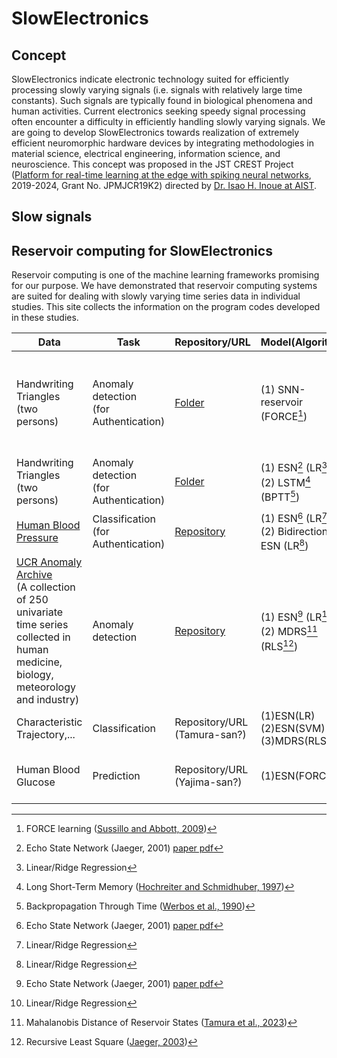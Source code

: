 # SlowElectronics

## Concept
SlowElectronics indicate electronic technology suited for efficiently processing slowly varying signals (i.e. signals with relatively large time constants). Such signals are typically found in biological phenomena and human activities. Current electronics seeking speedy signal processing often encounter a difficulty in efficiently handling slowly varying signals. We are going to develop SlowElectronics towards realization of extremely efficient neuromorphic hardware devices by integrating methodologies in material science, electrical engineering, information science, and neuroscience. This concept was proposed in the JST CREST Project ([Platform for real-time learning at the edge with spiking neural networks](https://sites.google.com/view/crest-snn/), 2019-2024, Grant No. JPMJCR19K2) directed by [Dr. Isao H. Inoue at AIST](https://sites.google.com/view/isao/).

## Slow signals

## Reservoir computing for SlowElectronics
Reservoir computing is one of the machine learning frameworks promising for our purpose. We have demonstrated that reservoir computing systems are suited for dealing with slowly varying time series data in individual studies. This site collects the information on the program codes developed in these studies. 


| Data | Task | Repository/URL | Model(Algorithm) | Reference | 
| ------------- | ------------- | ------------- | ------------ | ----------- |
| Handwriting Triangles <br>(two persons)| Anomaly detection <br>(for Authentication) | [Folder](https://github.com/GTANAKA-LAB/SlowElectronics/tree/main/HandwrittenTriangles_SNNreservoir) | (1) SNN-reservoir (FORCE[^FORCE])| [Inoue et al., IEEE Symposium on VLSI Technology and Circuits, 2023](https://ieeexplore.ieee.org/document/10185412) |
| Handwriting Triangles <br>(two persons)| Anomaly detection <br>(for Authentication) | [Folder](https://github.com/GTANAKA-LAB/SlowElectronics/tree/main/HandwrittenTriangles_ESNvsLSTM)| (1) ESN[^ESN] (LR[^LR]) <br>(2) LSTM[^LSTM] (BPTT[^BPTT]) | --- |
| [Human Blood Pressure](https://www.nature.com/articles/s41597-022-01202-y) | Classification <br>(for Authentication) | [Repository](https://github.com/Ziqiang-IRCN/ESN-Continuous-blood-pressure-data.git)| (1) ESN[^ESN] (LR[^LR]) <br>(2) Bidirectional-ESN (LR[^LR]) | [Li et al., ICANN, 2023](https://link.springer.com/chapter/10.1007/978-3-031-44216-2_2) | 
| [UCR Anomaly Archive](https://wu.renjie.im/research/anomaly-benchmarks-are-flawed/) <br>(A collection of 250 univariate time series collected in human medicine, biology, meteorology and industry) | Anomaly detection | [Repository](https://github.com/hiroto0324/MD-RS) | (1) ESN[^ESN] (LR[^LR]) <br>(2) MDRS[^MDRS] (RLS[^RLS]) | [Tamura et al., TechRxiv, 2023](https://www.techrxiv.org/articles/preprint/Mahalanobis_Distance_of_Reservoir_States_for_Online_Time-Series_Anomaly_Detection/22678774) | 
| Characteristic Trajectory,... | Classification | Repository/URL (Tamura-san?) | (1)ESN(LR) <br>(2)ESN(SVM) <br>(3)MDRS(RLS) | --- | 
| Human Blood Glucose | Prediction | Repository/URL (Yajima-san?) | (1)ESN(FORCE)? | [Pati et al., Commun. Mater. 2024](https://www.nature.com/articles/s43246-024-00621-1) |


[^ESN]: Echo State Network (Jaeger, 2001) [paper pdf](https://www.ai.rug.nl/minds/uploads/EchoStatesTechRep.pdf)
[^LR]: Linear/Ridge Regression
[^RLS]: Recursive Least Square ([Jaeger, 2003](https://papers.nips.cc/paper_files/paper/2002/hash/426f990b332ef8193a61cc90516c1245-Abstract.html))  
[^FORCE]: FORCE learning ([Sussillo and Abbott, 2009](https://www.sciencedirect.com/science/article/pii/S0896627309005479?via%3Dihub))
[^MDRS]: Mahalanobis Distance of Reservoir States ([Tamura et al., 2023](https://www.techrxiv.org/users/690366/articles/681614-mahalanobis-distance-of-reservoir-states-for-online-time-series-anomaly-detection))  
[^LSTM]: Long Short-Term Memory ([Hochreiter and Schmidhuber, 1997](https://direct.mit.edu/neco/article-abstract/9/8/1735/6109/Long-Short-Term-Memory?redirectedFrom=fulltext))
[^BPTT]: Backpropagation Through Time ([Werbos et al., 1990](https://ieeexplore.ieee.org/document/58337))  
